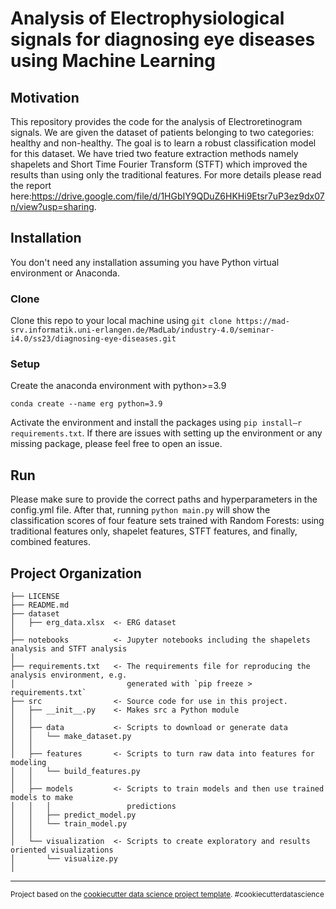 # Analysis of Electrophysiological signals for diagnosing eye diseases using Machine Learning

## Motivation
This repository provides the code for the analysis of Electroretinogram signals. We are given the dataset of patients belonging to two categories: healthy and non-healthy. The goal is to learn a robust classification model for this dataset. We have tried two feature extraction methods namely shapelets and Short Time Fourier Transform (STFT) which improved the results than using only the traditional features. For more details please read the report here:https://drive.google.com/file/d/1HGbIY9QDuZ6HKHi9Etsr7uP3ez9dx07n/view?usp=sharing.

## Installation
You don't need any installation assuming you have Python virtual environment or Anaconda.


### Clone
Clone this repo to your local machine using `git clone https://mad-srv.informatik.uni-erlangen.de/MadLab/industry-4.0/seminar-i4.0/ss23/diagnosing-eye-diseases.git `

### Setup
Create the anaconda environment with python>=3.9
```
conda create --name erg python=3.9
```
Activate the environment and install the packages using `pip install—r requirements.txt`. If there are issues with setting up the environment or any missing package, please feel free to open an issue.


## Run
Please make sure to provide the correct paths and hyperparameters in the config.yml file. After that, running `python main.py` will show the classification scores of four feature sets trained with Random Forests: using traditional features only, shapelet features, STFT features, and finally, combined features.

Project Organization
------------

    ├── LICENSE
    ├── README.md      
    ├── dataset
    │   ├── erg_data.xlsx  <- ERG dataset
    │
    ├── notebooks          <- Jupyter notebooks including the shapelets analysis and STFT analysis
    │
    ├── requirements.txt   <- The requirements file for reproducing the analysis environment, e.g.
    │                         generated with `pip freeze > requirements.txt`
    ├── src                <- Source code for use in this project.
    │   ├── __init__.py    <- Makes src a Python module
    │   │
    │   ├── data           <- Scripts to download or generate data
    │   │   └── make_dataset.py
    │   │
    │   ├── features       <- Scripts to turn raw data into features for modeling
    │   │   └── build_features.py
    │   │
    │   ├── models         <- Scripts to train models and then use trained models to make
    │   │   │                 predictions
    │   │   ├── predict_model.py
    │   │   └── train_model.py
    │   │
    │   └── visualization  <- Scripts to create exploratory and results oriented visualizations
    │       └── visualize.py
    │
    


--------

<p><small>Project based on the <a target="_blank" href="https://drivendata.github.io/cookiecutter-data-science/">cookiecutter data science project template</a>. #cookiecutterdatascience</small></p>
